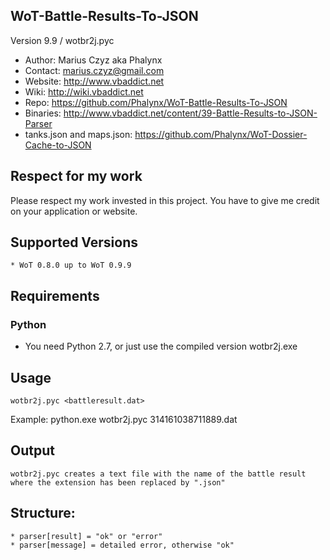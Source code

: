 WoT-Battle-Results-To-JSON 
------------------------------------
Version 9.9 / wotbr2j.pyc

* Author: Marius Czyz aka Phalynx
* Contact: marius.czyz@gmail.com
* Website: http://www.vbaddict.net
* Wiki: http://wiki.vbaddict.net
* Repo: https://github.com/Phalynx/WoT-Battle-Results-To-JSON
* Binaries: http://www.vbaddict.net/content/39-Battle-Results-to-JSON-Parser
* tanks.json and maps.json: https://github.com/Phalynx/WoT-Dossier-Cache-to-JSON


## Respect for my work
Please respect my work invested in this project. You have to give me credit on your application or website.

## Supported Versions
	* WoT 0.8.0 up to WoT 0.9.9
	
## Requirements

### Python
* You need Python 2.7, or just use the compiled version wotbr2j.exe

## Usage
	wotbr2j.pyc <battleresult.dat>

Example:
	python.exe wotbr2j.pyc 314161038711889.dat

## Output
	wotbr2j.pyc creates a text file with the name of the battle result where the extension has been replaced by ".json"

## Structure:
	* parser[result] = "ok" or "error"
	* parser[message] = detailed error, otherwise "ok"